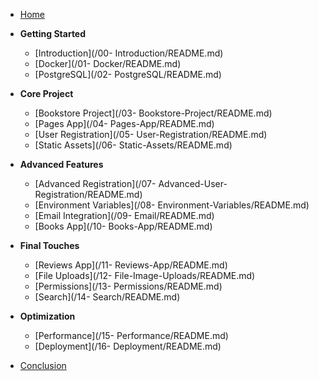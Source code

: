 - [Home](/README.md)

- **Getting Started**
  - [Introduction](/00- Introduction/README.md)
  - [Docker](/01- Docker/README.md)
  - [PostgreSQL](/02- PostgreSQL/README.md)

- **Core Project**
  - [Bookstore Project](/03- Bookstore-Project/README.md)
  - [Pages App](/04- Pages-App/README.md)
  - [User Registration](/05- User-Registration/README.md)
  - [Static Assets](/06- Static-Assets/README.md)

- **Advanced Features**
  - [Advanced Registration](/07- Advanced-User-Registration/README.md)
  - [Environment Variables](/08- Environment-Variables/README.md)
  - [Email Integration](/09- Email/README.md)
  - [Books App](/10- Books-App/README.md)

- **Final Touches**
  - [Reviews App](/11- Reviews-App/README.md)
  - [File Uploads](/12- File-Image-Uploads/README.md)
  - [Permissions](/13- Permissions/README.md)
  - [Search](/14- Search/README.md)

- **Optimization**
  - [Performance](/15- Performance/README.md)
  - [Deployment](/16- Deployment/README.md)

- [Conclusion](/Conclusion/README.md)
